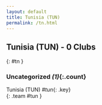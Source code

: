 ```yaml
---
layout: default
title: Tunisia (TUN)
permalink: /tn.html
---
```



## Tunisia (TUN) - 0 Clubs
{: #tn }









### Uncategorized _(1)_{:.count}


Tunisia  (TUN)  _#tun_{: .key} <br>
{: .team #tun }


 
